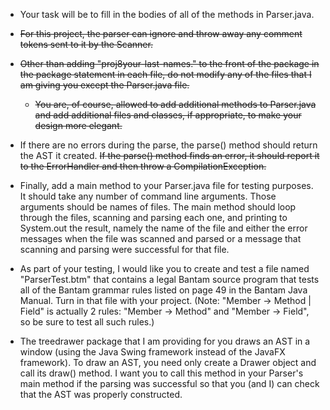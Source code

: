 - Your task will be to fill in the bodies of all of the methods in Parser.java. 

- ~~For this project, the parser can ignore and throw away any comment tokens sent to it by the Scanner.~~
- ~~Other than adding "proj8your-last-names." to the front of the package in the package statement in each file, do not modify any of the files that I am giving you except the Parser.java file.~~
    - ~~You are, of course, allowed to add additional methods to Parser.java and add additional files and classes, if appropriate, to make your design more elegant.~~

- If there are no errors during the parse, the parse() method should return the AST it created. ~~If the parse() method finds an error, it should report it to the ErrorHandler and then throw a CompilationException.~~

- Finally, add a main method to your Parser.java file for testing purposes. 
It should take any number of command line arguments. 
Those arguments should be names of files. The main method should loop through the files, scanning and parsing each one, 
and printing to System.out the result, namely the name of the file and either the error messages when the file was 
scanned and parsed or a message that scanning and parsing were successful for that file.

- As part of your testing, I would like you to create and test a file named "ParserTest<your-last-names>.btm" that contains a legal Bantam source program 
that tests all of the Bantam grammar rules listed on page 49 in the Bantam Java Manual. 
Turn in that file with your project. 
(Note: "Member -> Method | Field" is actually 2 rules: "Member -> Method" and "Member -> Field", so be sure to test all such rules.)

- The treedrawer package that I am providing for you draws an AST in a window (using the Java Swing framework instead of the JavaFX framework). 
To draw an AST, you need only create a Drawer object and call its draw() method. 
I want you to call this method in your Parser's main method if the parsing was successful so that you (and I) can check that the AST was properly constructed.